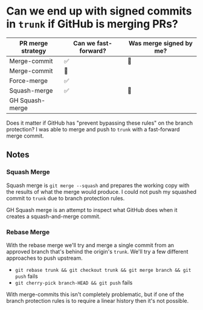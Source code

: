 # Can we end up with signed commits in `trunk` if GitHub is merging PRs?

| PR merge strategy | Can we fast-forward? | Was merge signed by me? |
|-------------------|----------------------|-------------------------|
| Merge-commit      | ✅                   | 🚫                      |
| Merge-commit      | 🚫                   |                         |
| Force-merge       | ✅                   |                         |
| Squash-merge      | ✅                   | 🚫                      |
| GH Squash-merge   |                      |                         |

Does it matter if GitHub has "prevent bypassing these rules" on the branch
protection? I was able to merge and push to `trunk` with a fast-forward
merge commit.

## Notes

### Squash Merge

Squash merge is `git merge --squash` and prepares the working copy
with the results of what the merge would produce. I could not push
my squashed commit to `trunk` due to branch protection rules.

GH Squash merge is an attempt to inspect what GitHub does when it
creates a squash-and-merge commit.

### Rebase Merge

With the rebase merge we'll try and merge a single commit from an
approved branch that's behind the origin's `trunk`. We'll try a
few different approaches to push upstream.

 - `git rebase trunk && git checkout trunk && git merge branch && git push` fails
 - `git cherry-pick branch-HEAD && git push` fails

With merge-commits this isn't completely problematic, but if one
of the branch protection rules is to require a linear history
then it's not possible.
